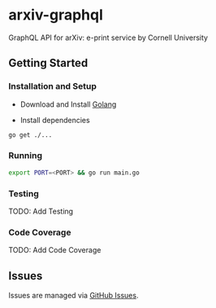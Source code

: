 # arxiv-graphql

GraphQL API for arXiv: e-print service by Cornell University

## Getting Started

### Installation and Setup

- Download and Install [Golang](https://golang.org/dl/)

- Install dependencies

```bash
go get ./...
```

### Running

```bash
export PORT=<PORT> && go run main.go
```

### Testing

TODO: Add Testing 

### Code Coverage

TODO: Add Code Coverage

## Issues

Issues are managed via [GitHub Issues](https://github.com/prabhuomkar/arxiv-graphql/issues).
